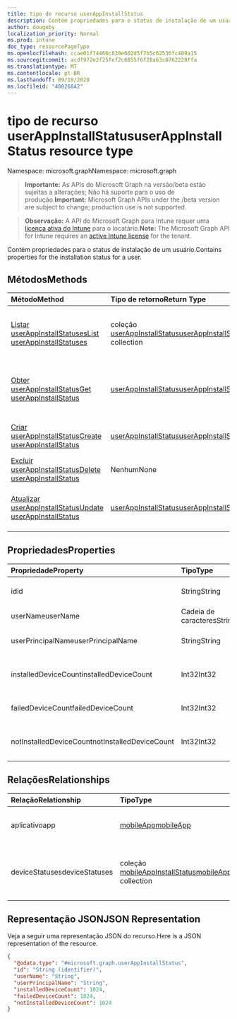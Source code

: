 ```yaml
---
title: tipo de recurso userAppInstallStatus
description: Contém propriedades para o status de instalação de um usuário.
author: dougeby
localization_priority: Normal
ms.prod: intune
doc_type: resourcePageType
ms.openlocfilehash: ccae01f74466c839e602d5f7b5c62536fc409a15
ms.sourcegitcommit: acdf972e2f25fef2c6855f6f28a63c0762228ffa
ms.translationtype: MT
ms.contentlocale: pt-BR
ms.lasthandoff: 09/18/2020
ms.locfileid: "48026842"
---
```

# <a name="userappinstallstatus-resource-type"></a><span data-ttu-id="b8c17-103">tipo de recurso userAppInstallStatus</span><span class="sxs-lookup"><span data-stu-id="b8c17-103">userAppInstallStatus resource type</span></span>

<span data-ttu-id="b8c17-104">Namespace: microsoft.graph</span><span class="sxs-lookup"><span data-stu-id="b8c17-104">Namespace: microsoft.graph</span></span>

> <span data-ttu-id="b8c17-105">**Importante:** As APIs do Microsoft Graph na versão/beta estão sujeitas a alterações; Não há suporte para o uso de produção.</span><span class="sxs-lookup"><span data-stu-id="b8c17-105">**Important:** Microsoft Graph APIs under the /beta version are subject to change; production use is not supported.</span></span>

> <span data-ttu-id="b8c17-106">**Observação:** A API do Microsoft Graph para Intune requer uma [licença ativa do Intune](https://go.microsoft.com/fwlink/?linkid=839381) para o locatário.</span><span class="sxs-lookup"><span data-stu-id="b8c17-106">**Note:** The Microsoft Graph API for Intune requires an [active Intune license](https://go.microsoft.com/fwlink/?linkid=839381) for the tenant.</span></span>

<span data-ttu-id="b8c17-107">Contém propriedades para o status de instalação de um usuário.</span><span class="sxs-lookup"><span data-stu-id="b8c17-107">Contains properties for the installation status for a user.</span></span>

## <a name="methods"></a><span data-ttu-id="b8c17-108">Métodos</span><span class="sxs-lookup"><span data-stu-id="b8c17-108">Methods</span></span>
|<span data-ttu-id="b8c17-109">Método</span><span class="sxs-lookup"><span data-stu-id="b8c17-109">Method</span></span>|<span data-ttu-id="b8c17-110">Tipo de retorno</span><span class="sxs-lookup"><span data-stu-id="b8c17-110">Return Type</span></span>|<span data-ttu-id="b8c17-111">Descrição</span><span class="sxs-lookup"><span data-stu-id="b8c17-111">Description</span></span>|
|:---|:---|:---|
|[<span data-ttu-id="b8c17-112">Listar userAppInstallStatuses</span><span class="sxs-lookup"><span data-stu-id="b8c17-112">List userAppInstallStatuses</span></span>](../api/intune-apps-userappinstallstatus-list.md)|<span data-ttu-id="b8c17-113">coleção [userAppInstallStatus](../resources/intune-apps-userappinstallstatus.md)</span><span class="sxs-lookup"><span data-stu-id="b8c17-113">[userAppInstallStatus](../resources/intune-apps-userappinstallstatus.md) collection</span></span>|<span data-ttu-id="b8c17-114">Listar Propriedades e relações dos objetos [userAppInstallStatus](../resources/intune-apps-userappinstallstatus.md) .</span><span class="sxs-lookup"><span data-stu-id="b8c17-114">List properties and relationships of the [userAppInstallStatus](../resources/intune-apps-userappinstallstatus.md) objects.</span></span>|
|[<span data-ttu-id="b8c17-115">Obter userAppInstallStatus</span><span class="sxs-lookup"><span data-stu-id="b8c17-115">Get userAppInstallStatus</span></span>](../api/intune-apps-userappinstallstatus-get.md)|[<span data-ttu-id="b8c17-116">userAppInstallStatus</span><span class="sxs-lookup"><span data-stu-id="b8c17-116">userAppInstallStatus</span></span>](../resources/intune-apps-userappinstallstatus.md)|<span data-ttu-id="b8c17-117">Leia as propriedades e as relações do objeto [userAppInstallStatus](../resources/intune-apps-userappinstallstatus.md) .</span><span class="sxs-lookup"><span data-stu-id="b8c17-117">Read properties and relationships of the [userAppInstallStatus](../resources/intune-apps-userappinstallstatus.md) object.</span></span>|
|[<span data-ttu-id="b8c17-118">Criar userAppInstallStatus</span><span class="sxs-lookup"><span data-stu-id="b8c17-118">Create userAppInstallStatus</span></span>](../api/intune-apps-userappinstallstatus-create.md)|[<span data-ttu-id="b8c17-119">userAppInstallStatus</span><span class="sxs-lookup"><span data-stu-id="b8c17-119">userAppInstallStatus</span></span>](../resources/intune-apps-userappinstallstatus.md)|<span data-ttu-id="b8c17-120">Criar um novo objeto [userAppInstallStatus](../resources/intune-apps-userappinstallstatus.md) .</span><span class="sxs-lookup"><span data-stu-id="b8c17-120">Create a new [userAppInstallStatus](../resources/intune-apps-userappinstallstatus.md) object.</span></span>|
|[<span data-ttu-id="b8c17-121">Excluir userAppInstallStatus</span><span class="sxs-lookup"><span data-stu-id="b8c17-121">Delete userAppInstallStatus</span></span>](../api/intune-apps-userappinstallstatus-delete.md)|<span data-ttu-id="b8c17-122">Nenhum</span><span class="sxs-lookup"><span data-stu-id="b8c17-122">None</span></span>|<span data-ttu-id="b8c17-123">Exclui [userAppInstallStatus](../resources/intune-apps-userappinstallstatus.md).</span><span class="sxs-lookup"><span data-stu-id="b8c17-123">Deletes a [userAppInstallStatus](../resources/intune-apps-userappinstallstatus.md).</span></span>|
|[<span data-ttu-id="b8c17-124">Atualizar userAppInstallStatus</span><span class="sxs-lookup"><span data-stu-id="b8c17-124">Update userAppInstallStatus</span></span>](../api/intune-apps-userappinstallstatus-update.md)|[<span data-ttu-id="b8c17-125">userAppInstallStatus</span><span class="sxs-lookup"><span data-stu-id="b8c17-125">userAppInstallStatus</span></span>](../resources/intune-apps-userappinstallstatus.md)|<span data-ttu-id="b8c17-126">Atualiza as propriedades de um objeto [userAppInstallStatus](../resources/intune-apps-userappinstallstatus.md) .</span><span class="sxs-lookup"><span data-stu-id="b8c17-126">Update the properties of a [userAppInstallStatus](../resources/intune-apps-userappinstallstatus.md) object.</span></span>|

## <a name="properties"></a><span data-ttu-id="b8c17-127">Propriedades</span><span class="sxs-lookup"><span data-stu-id="b8c17-127">Properties</span></span>
|<span data-ttu-id="b8c17-128">Propriedade</span><span class="sxs-lookup"><span data-stu-id="b8c17-128">Property</span></span>|<span data-ttu-id="b8c17-129">Tipo</span><span class="sxs-lookup"><span data-stu-id="b8c17-129">Type</span></span>|<span data-ttu-id="b8c17-130">Descrição</span><span class="sxs-lookup"><span data-stu-id="b8c17-130">Description</span></span>|
|:---|:---|:---|
|<span data-ttu-id="b8c17-131">id</span><span class="sxs-lookup"><span data-stu-id="b8c17-131">id</span></span>|<span data-ttu-id="b8c17-132">String</span><span class="sxs-lookup"><span data-stu-id="b8c17-132">String</span></span>|<span data-ttu-id="b8c17-133">Chave da entidade.</span><span class="sxs-lookup"><span data-stu-id="b8c17-133">Key of the entity.</span></span>|
|<span data-ttu-id="b8c17-134">userName</span><span class="sxs-lookup"><span data-stu-id="b8c17-134">userName</span></span>|<span data-ttu-id="b8c17-135">Cadeia de caracteres</span><span class="sxs-lookup"><span data-stu-id="b8c17-135">String</span></span>|<span data-ttu-id="b8c17-136">Nome de usuário.</span><span class="sxs-lookup"><span data-stu-id="b8c17-136">User name.</span></span>|
|<span data-ttu-id="b8c17-137">userPrincipalName</span><span class="sxs-lookup"><span data-stu-id="b8c17-137">userPrincipalName</span></span>|<span data-ttu-id="b8c17-138">String</span><span class="sxs-lookup"><span data-stu-id="b8c17-138">String</span></span>|<span data-ttu-id="b8c17-139">Nome principal do usuário.</span><span class="sxs-lookup"><span data-stu-id="b8c17-139">User Principal Name.</span></span>|
|<span data-ttu-id="b8c17-140">installedDeviceCount</span><span class="sxs-lookup"><span data-stu-id="b8c17-140">installedDeviceCount</span></span>|<span data-ttu-id="b8c17-141">Int32</span><span class="sxs-lookup"><span data-stu-id="b8c17-141">Int32</span></span>|<span data-ttu-id="b8c17-142">Contagem de dispositivos instalados.</span><span class="sxs-lookup"><span data-stu-id="b8c17-142">Installed Device Count.</span></span>|
|<span data-ttu-id="b8c17-143">failedDeviceCount</span><span class="sxs-lookup"><span data-stu-id="b8c17-143">failedDeviceCount</span></span>|<span data-ttu-id="b8c17-144">Int32</span><span class="sxs-lookup"><span data-stu-id="b8c17-144">Int32</span></span>|<span data-ttu-id="b8c17-145">Falha na contagem de dispositivos.</span><span class="sxs-lookup"><span data-stu-id="b8c17-145">Failed Device Count.</span></span>|
|<span data-ttu-id="b8c17-146">notInstalledDeviceCount</span><span class="sxs-lookup"><span data-stu-id="b8c17-146">notInstalledDeviceCount</span></span>|<span data-ttu-id="b8c17-147">Int32</span><span class="sxs-lookup"><span data-stu-id="b8c17-147">Int32</span></span>|<span data-ttu-id="b8c17-148">Sem contagem de dispositivos instalados.</span><span class="sxs-lookup"><span data-stu-id="b8c17-148">Not installed device count.</span></span>|

## <a name="relationships"></a><span data-ttu-id="b8c17-149">Relações</span><span class="sxs-lookup"><span data-stu-id="b8c17-149">Relationships</span></span>
|<span data-ttu-id="b8c17-150">Relação</span><span class="sxs-lookup"><span data-stu-id="b8c17-150">Relationship</span></span>|<span data-ttu-id="b8c17-151">Tipo</span><span class="sxs-lookup"><span data-stu-id="b8c17-151">Type</span></span>|<span data-ttu-id="b8c17-152">Descrição</span><span class="sxs-lookup"><span data-stu-id="b8c17-152">Description</span></span>|
|:---|:---|:---|
|<span data-ttu-id="b8c17-153">aplicativo</span><span class="sxs-lookup"><span data-stu-id="b8c17-153">app</span></span>|[<span data-ttu-id="b8c17-154">mobileApp</span><span class="sxs-lookup"><span data-stu-id="b8c17-154">mobileApp</span></span>](../resources/intune-shared-mobileapp.md)|<span data-ttu-id="b8c17-155">O link de navegação para o aplicativo móvel.</span><span class="sxs-lookup"><span data-stu-id="b8c17-155">The navigation link to the mobile app.</span></span>|
|<span data-ttu-id="b8c17-156">deviceStatuses</span><span class="sxs-lookup"><span data-stu-id="b8c17-156">deviceStatuses</span></span>|<span data-ttu-id="b8c17-157">coleção [mobileAppInstallStatus](../resources/intune-apps-mobileappinstallstatus.md)</span><span class="sxs-lookup"><span data-stu-id="b8c17-157">[mobileAppInstallStatus](../resources/intune-apps-mobileappinstallstatus.md) collection</span></span>|<span data-ttu-id="b8c17-158">O estado de instalação do aplicativo em dispositivos.</span><span class="sxs-lookup"><span data-stu-id="b8c17-158">The install state of the app on devices.</span></span>|

## <a name="json-representation"></a><span data-ttu-id="b8c17-159">Representação JSON</span><span class="sxs-lookup"><span data-stu-id="b8c17-159">JSON Representation</span></span>
<span data-ttu-id="b8c17-160">Veja a seguir uma representação JSON do recurso.</span><span class="sxs-lookup"><span data-stu-id="b8c17-160">Here is a JSON representation of the resource.</span></span>
<!-- {
  "blockType": "resource",
  "keyProperty": "id",
  "@odata.type": "microsoft.graph.userAppInstallStatus"
}
-->
``` json
{
  "@odata.type": "#microsoft.graph.userAppInstallStatus",
  "id": "String (identifier)",
  "userName": "String",
  "userPrincipalName": "String",
  "installedDeviceCount": 1024,
  "failedDeviceCount": 1024,
  "notInstalledDeviceCount": 1024
}
```






